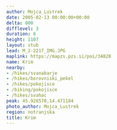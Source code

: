 ```yaml
---
author: Mojca_Lustrek
date: 2005-02-13 00:00:00+00:00
delta: 800
difflevel: 3
duration: 6
height: 1107
layout: stub
lead: M_2-2217_IMG.JPG
maplink: https://mapzs.pzs.si/poi/34828
name: Krim
nearby:
- /hikes/svanabarje
- /hikes/borovniski_pekel
- /hikes/pokojisce
- /biking/pokojisce
- /hikes/svahac
peak: 45.928570,14.471184
photo_author: Mojca_Lustrek
region: notranjska
title: Krim
---
```

